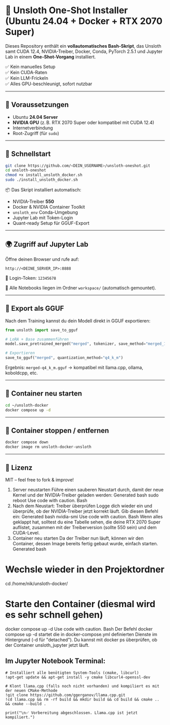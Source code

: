# 🦥 Unsloth One-Shot Installer (Ubuntu 24.04 + Docker + RTX 2070 Super)

Dieses Repository enthält ein **vollautomatisches Bash-Skript**, das Unsloth samt CUDA 12.4, NVIDIA-Treiber, Docker, Conda, PyTorch 2.5.1 und Jupyter Lab in einem **One-Shot-Vorgang** installiert.

✅ Kein manuelles Setup  
✅ Kein CUDA-Raten  
✅ Kein LLM-Frickeln  
✅ Alles GPU-beschleunigt, sofort nutzbar

---

## 🔧 Voraussetzungen

- Ubuntu **24.04 Server**
- **NVIDIA GPU** (z. B. RTX 2070 Super oder kompatibel mit CUDA 12.4)
- Internetverbindung
- Root-Zugriff (für `sudo`)

---

## 🚀 Schnellstart

```bash
git clone https://github.com/<DEIN_USERNAME>/unsloth-oneshot.git
cd unsloth-oneshot
chmod +x install_unsloth_docker.sh
sudo ./install_unsloth_docker.sh
```

📦 Das Skript installiert automatisch:

- NVIDIA-Treiber **550**
- Docker & NVIDIA Container Toolkit
- `unsloth_env` Conda-Umgebung
- Jupyter Lab mit Token-Login
- Quant-ready Setup für GGUF-Export

---

## 🌍 Zugriff auf Jupyter Lab

Öffne deinen Browser und rufe auf:

```
http://<DEINE_SERVER_IP>:8888
```

🔐 Login-Token: `12345678`

📁 Alle Notebooks liegen im Ordner `workspace/` (automatisch gemountet).

---

## 📄 Export als GGUF

Nach dem Training kannst du dein Modell direkt in GGUF exportieren:

```python
from unsloth import save_to_gguf

# LoRA + Base zusammenführen
model.save_pretrained_merged("merged", tokenizer, save_method="merged_16bit")

# Exportieren
save_to_gguf("merged", quantization_method="q4_k_m")
```

Ergebnis: `merged-q4_k_m.gguf` → kompatibel mit llama.cpp, ollama, koboldcpp, etc.

---

## 🔁 Container neu starten

```bash
cd ~/unsloth-docker
docker compose up -d
```

---

## 🛯️ Container stoppen / entfernen

```bash
docker compose down
docker image rm unsloth-docker-unsloth
```

---

## 📝 Lizenz

MIT – feel free to fork & improve!


1. Server neustarten
Führe einen sauberen Neustart durch, damit der neue Kernel und der NVIDIA-Treiber geladen werden:
Generated bash
sudo reboot
Use code with caution.
Bash
2. Nach dem Neustart: Treiber überprüfen
Logge dich wieder ein und überprüfe, ob der NVIDIA-Treiber jetzt korrekt läuft. Gib diesen Befehl ein:
Generated bash
nvidia-smi
Use code with caution.
Bash
Wenn alles geklappt hat, solltest du eine Tabelle sehen, die deine RTX 2070 Super auflistet, zusammen mit der Treiberversion (sollte 550 sein) und dem CUDA-Level.
3. Container neu starten
Da der Treiber nun läuft, können wir den Container, dessen Image bereits fertig gebaut wurde, einfach starten.
Generated bash
# Wechsle wieder in den Projektordner
cd /home/nik/unsloth-docker/

# Starte den Container (diesmal wird es sehr schnell gehen)
docker compose up -d
Use code with caution.
Bash
Der Befehl docker compose up -d startet die in docker-compose.yml definierten Dienste im Hintergrund (-d für "detached").
Du kannst mit docker ps überprüfen, ob der Container unsloth_jupyter jetzt läuft.



## Im Jupyter Notebook Terminal:


```
# Installiert alle benötigten System-Tools (cmake, libcurl)
!apt-get update && apt-get install -y cmake libcurl4-openssl-dev

# Klont llama.cpp (falls noch nicht vorhanden) und kompiliert es mit der neuen CMake-Methode
!git clone https://github.com/ggerganov/llama.cpp.git
!cd llama.cpp && rm -rf build && mkdir build && cd build && cmake .. && cmake --build .

print("\n✅ Vorbereitung abgeschlossen. Llama.cpp ist jetzt kompiliert.")
```


